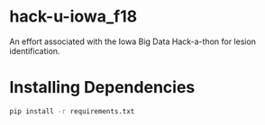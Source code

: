 # hack-u-iowa_f18
An effort associated with the Iowa Big Data Hack-a-thon for lesion identification.

# Installing Dependencies
```bash
pip install -r requirements.txt
```
